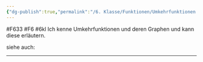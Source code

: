 ```yaml
---
{"dg-publish":true,"permalink":"/6. Klasse/Funktionen/Umkehrfunktionen und deren Graphen/"}
---
```


#F633 #F6 #6kl
Ich kenne Umkehrfunktionen und deren Graphen und kann diese erläutern.

siehe auch:
___

